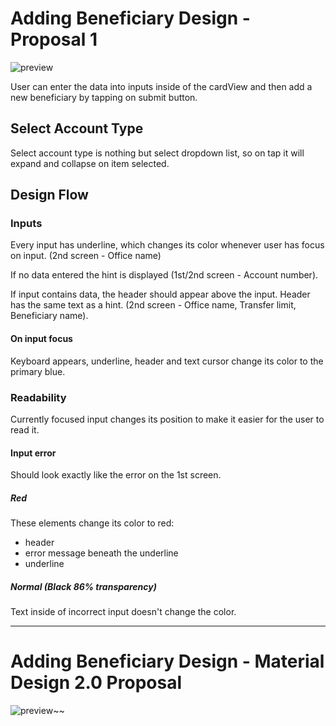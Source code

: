 # Adding Beneficiary Design - Proposal 1

![preview](https://i.imgur.com/rsFZfI8.png)

User can enter the data into inputs inside of the cardView and then add a new beneficiary by tapping on submit button.

## Select Account Type

Select account type is nothing but select dropdown list, so on tap it will expand and collapse on item selected.

## Design Flow

### Inputs

Every input has underline, which changes its color whenever user has focus on input. (2nd screen - Office name)

If no data entered the hint is displayed (1st/2nd screen - Account number).

If input contains data, the header should appear above the input. 
Header has the same text as a hint. (2nd screen - Office name, Transfer limit, Beneficiary name).

#### On input focus

Keyboard appears, underline, header and text cursor change its color to the primary blue.

### Readability

Currently focused input changes its position to make it easier for the user to read it.

#### Input error

Should look exactly like the error on the 1st screen.

##### Red

These elements change its color to red:

* header
* error message beneath the underline
* underline

##### Normal (Black 86% transparency)

Text inside of incorrect input doesn't change the color.

---

# Adding Beneficiary Design - Material Design 2.0 Proposal

![preview](https://i.imgur.com/G0PcSSF.png)~~